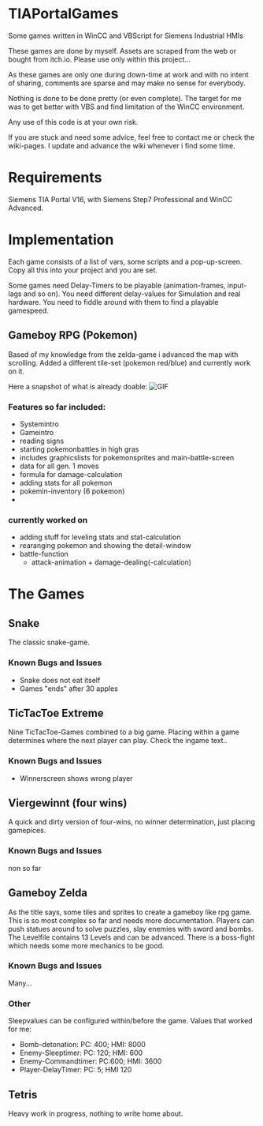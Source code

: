# TIAPortalGames
Some games written in WinCC and VBScript for Siemens Industrial HMIs

These games are done by myself. Assets are scraped from the web or bought from itch.io. Please use only within this project...

As these games are only one during down-time at work and with no intent of sharing, comments are sparse and may make no sense for everybody.

Nothing is done to be done pretty (or even complete). The target for me was to get better with VBS and find limitation of the WinCC environment.

Any use of this code is at your own risk.

If you are stuck and need some advice, feel free to contact me or check the wiki-pages. I update and advance the wiki whenever i find some time.

# Requirements
Siemens TIA Portal V16, with Siemens Step7 Professional and WinCC Advanced.


# Implementation

Each game consists of a list of vars, some scripts and a pop-up-screen. Copy all this into your project and you are set.

Some games need Delay-Timers to be playable (animation-frames, input-lags and so on). You need different delay-values for Simulation and real hardware. You need to fiddle around with them to find a playable gamespeed.

## Gameboy RPG (Pokemon)
Based of my knowledge from the zelda-game i advanced the map with scrolling. Added a different tile-set (pokemon red/blue) and currently work on it.

Here a snapshot of what is already doable:
![GIF](https://user-images.githubusercontent.com/39116976/158162100-f439914d-0bef-41ee-a1dd-4f85f5cb2a66.gif)


### Features so far included:
- Systemintro
- Gameintro
- reading signs
- starting pokemonbattles in high gras
- includes graphicslists for pokemonsprites and main-battle-screen
- data for all gen. 1 moves
- formula for damage-calculation
- adding stats for all pokemon
- pokemin-inventory (6 pokemon)
- 
### currently worked on
- adding stuff for leveling stats and stat-calculation
- rearanging pokemon and showing the detail-window
- battle-function
  - attack-animation + damage-dealing(-calculation)

# The Games
## Snake
The classic snake-game.
### Known Bugs and Issues
- Snake does not eat itself
- Games "ends" after 30 apples

## TicTacToe Extreme
Nine TicTacToe-Games combined to a big game. Placing within a game determines where the next player can play. Check the ingame text..
### Known Bugs and Issues
- Winnerscreen shows wrong player

## Viergewinnt (four wins)
A quick and dirty version of four-wins, no winner determination, just placing gamepices.
### Known Bugs and Issues
non so far

## Gameboy Zelda
As the title says, some tiles and sprites to create a gameboy like rpg game. This is so most complex so far and needs more documentation.
Players can push statues around to solve puzzles, slay enemies with sword and bombs.
The Levelfile contains 13 Levels and can be advanced.
There is a boss-fight which needs some more mechanics to be good.
### Known Bugs and Issues
Many...
### Other
Sleepvalues can be configured within/before the game. Values that worked for me:
- Bomb-detonation:  PC: 400; HMI: 8000
- Enemy-Sleeptimer: PC: 120; HMI: 600
- Enemy-Commandtimer: PC:600; HMI: 3600
- Player-DelayTimer:  PC: 5; HMI 120

## Tetris
Heavy work in progress, nothing to write home about.

